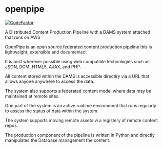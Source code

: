 # openpipe
[![CodeFactor](https://www.codefactor.io/repository/github/mec402/openpipe/badge/master)](https://www.codefactor.io/repository/github/mec402/openpipe/overview/master)

A Distributed Content Production Pipeline with a DAMS system attached that runs on AWS

OpenPipe is an open source federated content production pipeline this is lightweight, extensible and documented.

It is built wherever possible using web compatible technologies such as JSON, DOM, HTML5, AJAX, and PHP.

All content stored within the DAMS is accessible directlry via a URL that allows anyone anywhere to access the data.

The system also supports a federated content model where data may be maintained at remote sites.

One part of the system is an active runtime environment that runs regularly to assess the status of data within the system.

The system supports moving remote assets vi a registery of remote content repos.

The production component of the pipeline is written in Python and directly manipulates the Database management the content.

